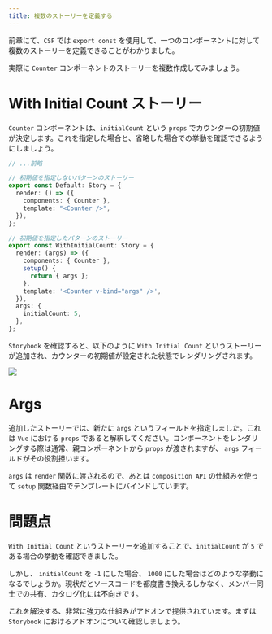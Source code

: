 ```yaml
---
title: 複数のストーリーを定義する
---
```


前章にて、`CSF` では `export const` を使用して、一つのコンポーネントに対して複数のストーリーを定義できることがわかりました。

実際に `Counter` コンポーネントのストーリーを複数作成してみましょう。

# With Initial Count ストーリー

`Counter` コンポーネントは、`initialCount` という `props` でカウンターの初期値が決定します。これを指定した場合と、省略した場合での挙動を確認できるようにしましょう。

```ts:src/stories/counter.stories.ts
// ...前略

// 初期値を指定しないパターンのストーリー
export const Default: Story = {
  render: () => ({
    components: { Counter },
    template: "<Counter />",
  }),
};

// 初期値を指定したパターンのストーリー
export const WithInitialCount: Story = {
  render: (args) => ({
    components: { Counter },
    setup() {
      return { args };
    },
    template: '<Counter v-bind="args" />',
  }),
  args: {
    initialCount: 5,
  },
};

```

`Storybook` を確認すると、以下のように `With Initial Count` というストーリーが追加され、カウンターの初期値が設定された状態でレンダリングされます。

![](https://storage.googleapis.com/zenn-user-upload/428ab15c74ff-20221225.png)

# Args

追加したストーリーでは、新たに `args` というフィールドを指定しました。これは `Vue` における `props` であると解釈してください。コンポーネントをレンダリングする際は通常、親コンポーネントから `props` が渡されますが、 `args` フィールドがその役割担います。

`args` は `render` 関数に渡されるので、あとは `composition API` の仕組みを使って `setup` 関数経由でテンプレートにバインドしています。

# 問題点

`With Initial Count` というストーリーを追加することで、`initialCount` が `5` である場合の挙動を確認できました。

しかし、 `initialCount` を `-1` にした場合、 `1000` にした場合はどのような挙動になるでしょうか。現状だとソースコードを都度書き換えるしかなく、メンバー同士での共有、カタログ化には不向きです。

これを解決する、非常に強力な仕組みがアドオンで提供されています。まずは `Storybook` におけるアドオンについて確認しましょう。